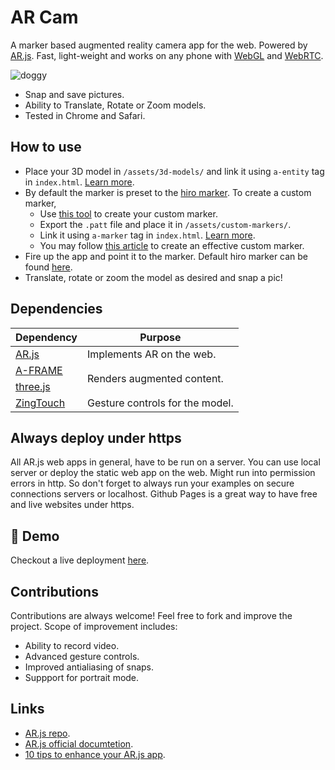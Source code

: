 # AR Cam

A marker based augmented reality camera app for the web. Powered by [AR.js](https://github.com/AR-js-org/AR.js). Fast, light-weight and works on any phone with [WebGL](https://get.webgl.org/) and [WebRTC](https://webrtc.org/).

![doggy](https://user-images.githubusercontent.com/13608193/131313178-18a26028-912c-4712-9029-4d7e00ed41cd.gif)

- Snap and save pictures.
- Ability to Translate, Rotate or Zoom models.
- Tested in Chrome and Safari.

## How to use

- Place your 3D model in `/assets/3d-models/` and link it using `a-entity` tag in `index.html`. [Learn more](https://ar-js-org.github.io/AR.js-Docs/marker-based/#a-frame).
- By default the marker is preset to the [hiro marker](https://raw.githubusercontent.com/AR-js-org/AR.js/master/data/images/hiro.png). To create a custom marker,
  - Use [this tool](https://jeromeetienne.github.io/AR.js/three.js/examples/marker-training/examples/generator.html) to create your custom marker.
  - Export the `.patt` file and place it in `/assets/custom-markers/`.
  - Link it using `a-marker` tag in `index.html`. [Learn more](https://ar-js-org.github.io/AR.js-Docs/marker-based/#a-frame).
  - You may follow [this article](https://ar-js-org.github.io/AR.js-Docs/marker-based/#how-to-choose-good-images-for-pattern-markers) to create an effective custom marker. 
- Fire up the app and point it to the marker. Default hiro marker can be found [here](https://raw.githubusercontent.com/AR-js-org/AR.js/master/data/images/hiro.png).
- Translate, rotate or zoom the model as desired and snap a pic!

## Dependencies

<table>
  <thead>
  <tr>
    <th>Dependency</th>
    <th>Purpose</th>
  </tr>
  </thead>
  <tbody>
  <tr>
    <td> <a href="https://github.com/AR-js-org/AR.js"> AR.js </a> </td>
    <td>Implements AR on the web.</td>
  </tr>
  <tr>
    <td> <a href="https://github.com/aframevr/aframe/"> A-FRAME </a> </td>
    <td rowspan="2">Renders augmented content.</td>
  </tr>
  <tr>
    <td> <a href="https://github.com/mrdoob/three.js/"> three.js </a> </td>
  </tr>
  <tr>
    <td> <a href="https://github.com/zingchart/zingtouch"> ZingTouch </a> </td>
    <td>Gesture controls for the model.</td>
  </tr>
  </tbody>
</table>

## Always deploy under https

All AR.js web apps in general, have to be run on a server. You can use local server or deploy the static web app on the web. Might run into permission errors in http. So don't forget to always run your examples on secure connections servers or localhost. Github Pages is a great way to have free and live websites under https.

## :rocket: Demo

Checkout a live deployment [here](https://diozz.github.io/ar-cam/).

## Contributions

Contributions are always welcome! Feel free to fork and improve the project. Scope of improvement includes:
- Ability to record video.
- Advanced gesture controls.
- Improved antialiasing of snaps.
- Suppport for portrait mode.


## Links
- [AR.js repo](https://github.com/AR-js-org/AR.js).
- [AR.js official documtetion](https://ar-js-org.github.io/AR.js-Docs/).
- [10 tips to enhance your AR.js app](https://medium.com/chialab-open-source/10-tips-to-enhance-your-ar-js-app-8b44c6faffca).
